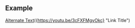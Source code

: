 ## Example
<!-- [![Now in Android: 55]          // Title
(https://i.ytimg.com/vi/Hc79sDi3f0U/maxresdefault.jpg)] // Thumbnail
(https://www.youtube.com/watch?v=Hc79sDi3f0U "Now in Android: 55")    // Video Link -->


[Alternate Text]({https://cdn.discordapp.com/attachments/904417857734049815/1022147223242424370/unknown.png})({https://youtu.be/3cFXFMgyOkc} "Link Title")


<!-- https://youtu.be/3cFXFMgyOkc -->

<!-- https://user-images.githubusercontent.com/109802766/191900358-e85439dd-aab6-49ff-a43b-644c698de1e0.mp4 -->

